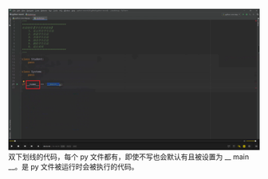 ![](./img/2022-02-23-08-40-32.png)  
双下划线的代码，每个 py 文件都有，即使不写也会默认有且被设置为 __ main __。是 py 文件被运行时会被执行的代码。
